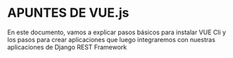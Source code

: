 # APUNTES DE VUE.js

En este documento, vamos a explicar pasos básicos para instalar VUE Cli y los pasos para crear aplicaciones que luego integraremos con nuestras aplicaciones de Django REST Framework